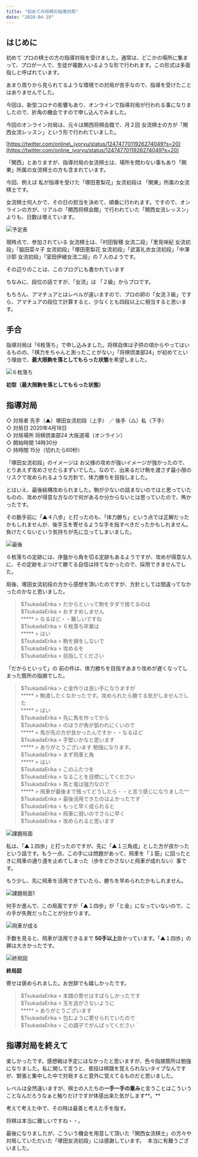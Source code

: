 ```yaml
---
title: "初めての将棋の指導対局"
date: "2020-04-19"
---
```


## はじめに

初めて プロの棋士の方の指導対局を受けました。通常は、どこかの場所に集まって、プロが一人で、生徒が複数人いるような形で行われます。この形式は多面指しと呼ばれています。

あまり周りから見られてるような環境での対局が苦手なので、指導を受けたことはありませんでした。

今回は、新型コロナの影響もあり、オンラインで指導対局が行われる事になりましたので、折角の機会ですので申し込んでみました。

今回のオンライン対局は、元々は関西将棋会館で、月２回 女流棋士の方が「関西女流レッスン」という形で行われていました。

[https://twitter.com/online\_jyoryu/status/1247477011926274049?s=20](https://twitter.com/online_jyoryu/status/1247477011926274049?s=20)

「関西」とありますが、指導対局の女流棋士は、場所を問わない事もあり「関東」所属の女流棋士の方も含まれています。 

今回、例えば 私が指導を受けた「塚田恵梨花」女流初段は 「関東」所属の女流棋士です。

女流棋士何人かで、その日の担当を決めて、順番に行われます。ですので、オンラインの方が、リアルの「関西将棋会館」で行われていた「関西女流レッスン」よりも、日数は増えています。

![予定表](/assets/n74b706556bf5_picture_pc_c9e60a3320bb944429402eb558074caf.png)

現時点で、参加されている 女流棋士は、「村田智穂 女流二段」「里見咲紀 女流初段」「脇田菜々子 女流初段」「塚田恵梨花 女流初段」「武富礼衣女流初段」「中澤沙耶 女流初段」「室田伊緒女流二段」の７人のようです。

その辺りのことは、このブログにも書かれています

ちなみに、段位の話ですが、「女流」は 「２級」からプロです。  

もちろん、アマチュアとはレベルが違いますので、プロの卵の「女流３級」ですら、アマチュアの段位で計算すると、少なくとも四段以上に相当すると思います。

## 手合

指導対局は「6枚落ち」で申し込みました。将棋自体は子供の頃からやってはいるものの、「棋力をちゃんと測ったことがない」「将棋倶楽部24」が初めてという理由で、**最大限駒を落としてもらった状態**を希望しました。

![６枚落ち](/assets/n74b706556bf5_picture_pc_bad1442d8c3b4e77ac694746c3df7340.png)

**初型（最大限駒を落としてもらった状態）**

## 指導対局

◇ 対局者 先手（▲）塚田女流初段（上手） ／ 後手（△）私（下手）  
◇ 対局日 2020年4月18日  
◇ 対局場所 将棋倶楽部24 大阪道場（オンライン）  
◇ 開始時間 14時30分  
◇ 持時間 15分（切れたら60秒）  

「塚田女流初段」のイメージは お父様の攻めが強いイメージが強かったので、とりあえず攻めさせたらまずいでした。なので、出来るだけ駒を渡さず最小限のリスクで攻められるような方針で、体力勝ちを目指しました。  

とはいえ、最後結構攻められました。駒が少ないの詰まないのではと思っていたものの、攻めが得意な方なので何があるか分からないとは思っていたので、怖かったです。

その数手前に「▲４八歩」と打ったのも、「体力勝ち」という点では正解だったかもしれませんが、後手玉を寄せるような手を指すべきだったかもしれません。負けたくないという気持ちが先に立ってしまいました。

![最後](/assets/n74b706556bf5_picture_pc_43e2ca801acacf3f6e8a054339099d90.png)

６枚落ちの定跡には、序盤から角を切る定跡もあるようですが、攻めが得意な人に、その定跡をぶつけて勝てる自信は持てなかったので、採用できませんでした。

局後、塚田女流初段の方から感想を頂いたのですが、方針としては間違ってなかったのかなと思いました。

> $TsukadaErika > だからといって駒をタダで捨てるのは  
> $TsukadaErika > おすすめしません  
> \*\*\*\*\* > なるほど・・難しいですね  
> $TsukadaErika > ６枚落ち卒業は  
> \*\*\*\*\* > はい  
> $TsukadaErika > 駒を損をしないで  
> $TsukadaErika > 攻めるを  
> $TsukadaErika > 目指してください  

「だからといって」の 前の件は、体力勝ちを目指すあまり攻めが遅くなってしまった箇所の指摘でした。

> $TsukadaErika > と金作りは良い手になりますが  
> \*\*\*\*\* > 駒渡したくなかったです。攻められたら勝てる気がしませんでした  
> \*\*\*\*\* > はい  
> $TsukadaErika > 先に馬を作ってから  
> $TsukadaErika > のほうが角が狙われにくいので  
> \*\*\*\*\* > 馬が先の方が良かったんですか・・なるほど  
> $TsukadaErika > 手堅いかなと思います  
> \*\*\*\*\* > ありがとうございます 勉強になります。  
> $TsukadaErika > まず飛車と角  
> \*\*\*\*\* > はい  
> $TsukadaErika > このふたつを  
> $TsukadaErika > なることを目標にしてください  
> $TsukadaErika > 馬と竜は強力なので＾＾  
> \*\*\*\*\* > 飛車が最後まで残ってどうしたら・・と言う感じになりました^^  
> $TsukadaErika > 最後活用できたのはよかったです＾＾  
> $TsukadaErika > もっと早く成られると  
> $TsukadaErika > 飛車に弱いのでさらに早く  
> $TsukadaErika > 攻められると思います  

![課題局面](/assets/n74b706556bf5_picture_pc_36c0446ac1472c109d20d63d9a089b57.png)

私は、「▲１四歩」と打ったのですが、先に「▲１三角成」とした方が良かったという話です。もう一点、この手には問題があって、飛車を「１筋」に回ったときに飛車の通り道を止めてしまった（歩をどかさないと飛車が成れない）事です。

もう少し、先に飛車を活用できていたら、勝ちを早められたかもしれません。

![課題局面1](/assets/n74b706556bf5_picture_pc_9cf3879a3443b590e59394700799de99.png)

何手か進んで、この局面ですが「▲１四歩」が「と金」になっていないので、この手が失敗だったことが分かります。

![飛車が成る](/assets/n74b706556bf5_picture_pc_4f72347b487a767ad14d442cbfb12d06.png)

手数を見ると、飛車が活用できるまで **50手以上**掛かっています。「▲１四歩」の罪は大きかったです。

![終局図](/assets/n74b706556bf5_picture_pc_0fb67b73f2f5cb2c1a12cb30092e693b.png)

**終局図**

寄せは褒められました。お世辞でも嬉しかったです。

> $TsukadaErika > 本譜の寄せはすばらしかったです  
> $TsukadaErika > 玉を逃がさないように  
> \*\*\*\*\* > ありがとうございます  
> $TsukadaErika > 包むように寄せられていたので  
> $TsukadaErika > この調子でがんばってください＾  

## **指導対局を終えて**

楽しかったです。感想戦は予定にはなかったと思いますが、色々指摘箇所は勉強になりました。私に関して言うと、普段は棋譜を覚えられないタイプなんですが、緊張と集中した中で対局すると意外に覚えてるものだと思いました。

レベルは全然違いますが、棋士の人たちの**一手一手の重み**と言うことはこういうことなんだろうなぁと触りだけですが体感出来た気がします**。**

考えて考えた中で、その時は最善と考えた手を指す。

将棋は本当に難しいですね・・。

最後になりましたが、こういう機会を用意して頂いた「関西女流棋士」の方々や対局していただいた「塚田女流初段」には感謝しています。  本当に有難うございました。
